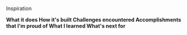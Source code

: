 Inspiration<b>

What it does
How it's built
Challenges encountered
Accomplishments that I'm proud of
What I learned
What's next for <project title>
